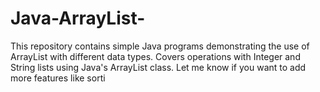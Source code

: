 # Java-ArrayList-
This repository contains simple Java programs demonstrating the use of ArrayList with different data types. Covers operations with Integer and String lists using Java's ArrayList class.  Let me know if you want to add more features like sorti
